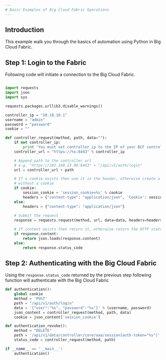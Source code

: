 ```yaml
---
# Basic Examples of Big Cloud Fabric Operations
---
```


## Introduction

This example walk you through the basics of automation using Python in Big Cloud Fabric.

## Step 1: Login to the Fabric

Following code will initiate a connection to the Big Cloud Fabric. 

<script src="https://gist.github.com/jayakody/a7e600273d22d91419be2435c315d3f9.js"></script>

```python

import requests
import json
import sys

requests.packages.urllib3.disable_warnings()

controller_ip = "10.10.10.1"
username = "admin"
password = "password"
cookie = ""

def controller_request(method, path, data=""):
    if not controller_ip:
        print 'You must set controller_ip to the IP of your BCF controller'
    controller_url = "https://%s:8443" % controller_ip

    # Append path to the controller url
    # e.g. "https://192.168.23.98:8443" + "/api/v1/auth/login"
    url = controller_url + path

    # If a cookie exists then use it in the header, otherwise create a header 
    # without a cookie
    if cookie:
        session_cookie = 'session_cookie=%s' % cookie
        headers = {"content-type": "application/json", 'Cookie': session_cookie}
    else:
        headers = {"content-type": "application/json"}
    
    # Submit the request
    response = requests.request(method, url, data=data, headers=headers, verify=False)

    # If content exists then return it, otherwise return the HTTP status code
    if response.content:
        return json.loads(response.content)
    else:
        return response.status_code
```


## Step 2: Authenticating with the Big Cloud Fabric

Using the `response.status_code` returned by the previous step following function will authenticate with the Big Cloud Fabric

```python
def authentication():
    global cookie
    method = 'POST'
    path = "/api/v1/auth/login"
    data = '{"user":"%s", "password":"%s"}' % (username, password)
    json_content = controller_request(method, path, data)
    cookie = json_content['session_cookie']

def authentication_revoke():
    method = "DELETE"
    path = '/api/v1/data/controller/core/aaa/session[auth-token="%s"]' % cookie
    status_code = controller_request(method, path)

if __name__ == '__main__':
    authentication()
```

